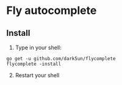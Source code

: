 # Fly autocomplete

## Install

1. Type in your shell:
```
go get -u github.com/dark5un/flycomplete
flycomplete -install
```

2. Restart your shell

